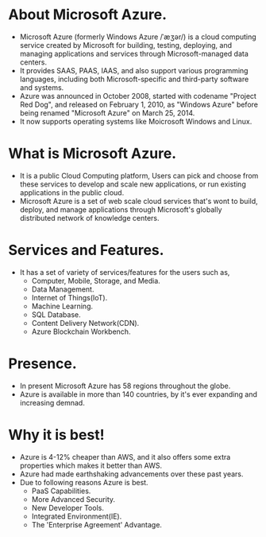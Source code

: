 # About Microsoft Azure.
- Microsoft Azure (formerly Windows Azure /ˈæʒər/) is a cloud computing service created by Microsoft for building, testing, deploying, and managing applications and services through Microsoft-managed data centers.
- It provides SAAS, PAAS, IAAS, and also support various programming languages, including both Microsoft-specific and third-party software and systems.
- Azure was announced in October 2008, started with codename "Project Red Dog", and released on February 1, 2010, as "Windows Azure" before being renamed "Microsoft Azure" on March 25, 2014.
- It now supports operating systems like Moicrosoft Windows and Linux.

# What is Microsoft Azure.
- It is a public Cloud Computing platform, Users can pick and choose from these services to develop and scale new applications, or run existing applications in the public cloud.
- Microsoft Azure is a set of web scale cloud services that's wont to build, deploy, and manage applications through Microsoft's globally distributed network of knowledge centers.

# Services and Features.
- It has a set of variety of services/features for the users such as,
  - Computer, Mobile, Storage, and Media.
  - Data Management.
  - Internet of Things(IoT).
  - Machine Learning.
  - SQL Database.
  - Content Delivery Network(CDN).
  - Azure Blockchain Workbench.
  
# Presence. 
- In present Microsoft Azure has 58 regions throughout the globe. 
- Azure is available in more than 140 countries, by it's ever expanding and increasing demnad.
  
# Why it is best!
- Azure is 4-12% cheaper than AWS, and it also offers some extra properties which makes it better than AWS.
- Azure had made earthshaking advancements over these past years.
- Due to following reasons Azure is best.
  - PaaS Capabilities.
  - More  Advanced Security.
  - New Developer Tools.
  - Integrated Environment(IE).
  - The 'Enterprise Agreement' Advantage.
    
